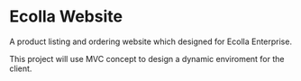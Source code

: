 # Ecolla Website

A product listing and ordering website which designed for Ecolla Enterprise.

This project will use MVC concept to design a dynamic enviroment for the client.
